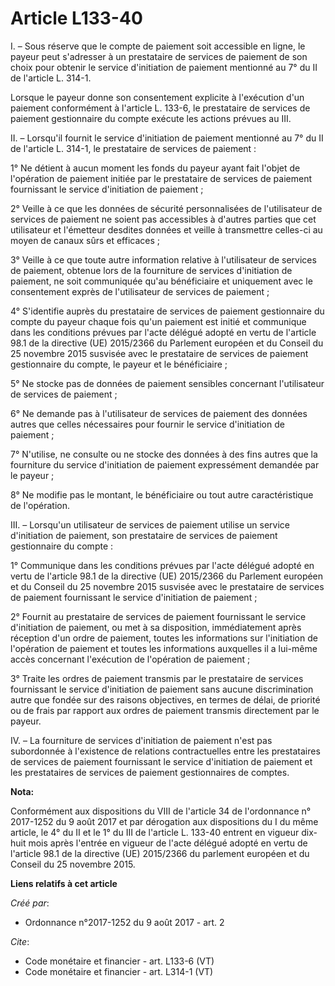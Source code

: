 # Article L133-40

I. – Sous réserve que le compte de paiement soit accessible en ligne, le payeur peut s'adresser à un prestataire de services
de paiement de son choix pour obtenir le service d'initiation de paiement mentionné au 7° du II de l'article L. 314-1.

Lorsque le payeur donne son consentement explicite à l'exécution d'un paiement conformément à l'article L. 133-6, le
prestataire de services de paiement gestionnaire du compte exécute les actions prévues au III.

II. – Lorsqu'il fournit le service d'initiation de paiement mentionné au 7° du II de l'article L. 314-1, le prestataire de
services de paiement :

1° Ne détient à aucun moment les fonds du payeur ayant fait l'objet de l'opération de paiement initiée par le prestataire de
services de paiement fournissant le service d'initiation de paiement ;

2° Veille à ce que les données de sécurité personnalisées de l'utilisateur de services de paiement ne soient pas accessibles
à d'autres parties que cet utilisateur et l'émetteur desdites données et veille à transmettre celles-ci au moyen de canaux
sûrs et efficaces ;

3° Veille à ce que toute autre information relative à l'utilisateur de services de paiement, obtenue lors de la fourniture de
services d'initiation de paiement, ne soit communiquée qu'au bénéficiaire et uniquement avec le consentement exprès de
l'utilisateur de services de paiement ;

4° S'identifie auprès du prestataire de services de paiement gestionnaire du compte du payeur chaque fois qu'un paiement est
initié et communique dans les conditions prévues par l'acte délégué adopté en vertu de l'article 98.1 de la directive (UE)
2015/2366 du Parlement européen et du Conseil du 25 novembre 2015 susvisée avec le prestataire de services de paiement
gestionnaire du compte, le payeur et le bénéficiaire ;

5° Ne stocke pas de données de paiement sensibles concernant l'utilisateur de services de paiement ;

6° Ne demande pas à l'utilisateur de services de paiement des données autres que celles nécessaires pour fournir le service
d'initiation de paiement ;

7° N'utilise, ne consulte ou ne stocke des données à des fins autres que la fourniture du service d'initiation de paiement
expressément demandée par le payeur ;

8° Ne modifie pas le montant, le bénéficiaire ou tout autre caractéristique de l'opération.

III. – Lorsqu'un utilisateur de services de paiement utilise un service d'initiation de paiement, son prestataire de services
de paiement gestionnaire du compte :

1° Communique dans les conditions prévues par l'acte délégué adopté en vertu de l'article 98.1 de la directive (UE) 2015/2366
du Parlement européen et du Conseil du 25 novembre 2015 susvisée avec le prestataire de services de paiement fournissant le
service d'initiation de paiement ;

2° Fournit au prestataire de services de paiement fournissant le service d'initiation de paiement, ou met à sa disposition,
immédiatement après réception d'un ordre de paiement, toutes les informations sur l'initiation de l'opération de paiement et
toutes les informations auxquelles il a lui-même accès concernant l'exécution de l'opération de paiement ;

3° Traite les ordres de paiement transmis par le prestataire de services fournissant le service d'initiation de paiement sans
aucune discrimination autre que fondée sur des raisons objectives, en termes de délai, de priorité ou de frais par rapport
aux ordres de paiement transmis directement par le payeur.

IV. – La fourniture de services d'initiation de paiement n'est pas subordonnée à l'existence de relations contractuelles
entre les prestataires de services de paiement fournissant le service d'initiation de paiement et les prestataires de
services de paiement gestionnaires de comptes.

**Nota:**

Conformément aux dispositions du VIII de l'article 34 de l'ordonnance n° 2017-1252 du 9 août 2017 et par dérogation aux
dispositions du I du même article, le 4° du II et le 1° du III de l'article L. 133-40 entrent en vigueur dix-huit mois après
l'entrée en vigueur de l'acte délégué adopté en vertu de l'article 98.1 de la directive (UE) 2015/2366 du parlement européen
et du Conseil du 25 novembre 2015.

**Liens relatifs à cet article**

_Créé par_:

  - Ordonnance n°2017-1252 du 9 août 2017 - art. 2

_Cite_:

  - Code monétaire et financier - art. L133-6 (VT)
  - Code monétaire et financier - art. L314-1 (VT)
